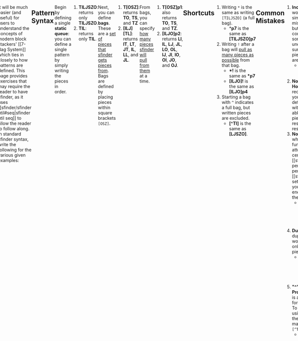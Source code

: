 ```yaml
---
title: "Parameter: Patterns"
tags:
- Guide
- Sfinder Parameter
- Solution Finder
---
```

<meta name="description" content="Detailing the pattern specification for Knewjade's solution finder." />
<style>
header{max-width: 700px; left: 50%; transform: translateX(-50%); padding: 0 2em;}
body{display: flex; justify-content: center;}
.singlePage{width: -webkit-fill-available; max-width: 700px;}
</style>

The **--patterns** parameter for [[sfinder/|solution-finder]] is one of the harder parameters to understand. 
**Patterns**, in this case, is synonymous with **queues**, but potentially more broadly defined. This page is dedicated to providing a thorough explanation and examples on the various aspects and methods of specifying patterns.

It will be much easier (and useful) for users to understand the concepts of modern block stackers' [[7-Bag System]] which ties in closely to how patterns are defined. This page provides exercises that may require the reader to have sfinder, as it uses [[sfinder/sfinder util#seq|sfinder util seq]] to allow the reader to follow along. In standard sfinder syntax, write the following for the various given examples:
```YAML {title="Example Util Seq Command"}
java -jar sfinder.jar util seq -p <example input>
```
___
## Pattern Syntax
Begin by defining a single **static queue**: you can define a single pattern by simply writing the pieces in order.
1. **TILJSZO**: returns only **TILJSZO**.
2. **TIL**: returns only **TIL**.

Next, you can define **bags**. These are a <u>set of pieces that sfinder gets pieces from</u>. Bags are defined by placing pieces within square brackets ``[OSZ]``.
1. **T\[OSZ]**: returns **TO**, **TS**, and **TZ**
2. **\[ILJ]\[TL]**: returns **IT**, **LT**, **JT**, **IL**, **LL**, and **JL**.

From bags, you can specify <u>how many pieces sfinder will pull from them</u> at a time.
1. **T\[OSZ]p1**: also returns **TO**, **TS**, and **TZ**.
2. **\[ILJO]p2**: returns **LI**, **IL**, **LJ**, **JL**, **LO**, **OL**, **IJ**, **JI**, **IO**, **OI**, **JO**, and **OJ**.
___
## Shortcuts
1. Writing ``*`` is the same as writing ``[TILJSZO]`` (a full bag).
	- \***p7** is the same as **\[TILJSZO]p7**
2. Writing `!` after a bag will <u>pull as many pieces as possible</u> from that bag.
	- **\*!** is the same as **\*p7**
	- **\[ILJO]!** is the same as **\[ILJO]p4**
3. Starting a bag with `^` indicates a full bag, but written pieces are excluded.
	- **\[^TI]** is the same as **\[LJSZO]**.
___
## Common Mistakes
1. **Incorrect Bags**: This won't run into an error similar to common mistakes #2 and #3, but is the most common mistake, sometimes even undetected. Make sure the bags and pieces you're using are correct.
	- May include overlooking `!` after writing a bag.
2. **Not Accounting For Hold**: A field may require 7 pieces, so you may be inclined to define 7 pieces, but with hold you may be able to use up to 8 pieces. This may result in inaccurate results.
3. **Not Enough Pieces**: when using sfinder functionalities that attempt to reach a certain field e.g. [[sfinder/sfinder percent|sfinder percent]] or [[sfinder/sfinder setup|sfinder setup]], you need to specify enough pieces to fill the field specified.
	- Error message:: ``Message: Should specify equal to or more than X pieces: CurrentPieces=Y``
4. **Duplicate Pieces**: duplicate pieces won't work. Bags should only have one of each piece.
	- **\[TIILJ]** would return an error: ``Duplicate 'I' pieces in [] [position=3char] [SyntaxException]``.
5. **"^" in Command Prompt**: The `^` symbol is a special character for command prompt. To avoid errors when using it, either enclose the text in quotation marks or write it twice `[^T]` → `[^^T]`
	- Some people just decide to put parameters in quotation marks even in PowerShell to avoid these issues.